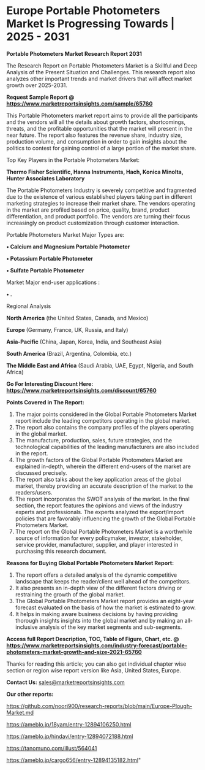# Europe Portable Photometers Market Is Progressing Towards | 2025 - 2031

<strong>Portable Photometers Market Research Report 2031</strong>

The Research Report on Portable Photometers Market is a Skillful and Deep Analysis of the Present Situation and Challenges. This research report also analyzes other important trends and market drivers that will affect market growth over 2025-2031.

<strong>Request Sample Report @ <a href=https://www.marketreportsinsights.com/sample/65760>https://www.marketreportsinsights.com/sample/65760</a></strong>

This Portable Photometers market report aims to provide all the participants and the vendors will all the details about growth factors, shortcomings, threats, and the profitable opportunities that the market will present in the near future. The report also features the revenue share, industry size, production volume, and consumption in order to gain insights about the politics to contest for gaining control of a large portion of the market share.

Top Key Players in the Portable Photometers Market:

<strong>Thermo Fisher Scientific, Hanna Instruments, Hach, Konica Minolta, Hunter Associates Laboratory</strong>

The Portable Photometers Industry is severely competitive and fragmented due to the existence of various established players taking part in different marketing strategies to increase their market share. The vendors operating in the market are profiled based on price, quality, brand, product differentiation, and product portfolio. The vendors are turning their focus increasingly on product customization through customer interaction.

Portable Photometers Market Major Types are:

<strong>• Calcium and Magnesium Portable Photometer

• Potassium Portable Photometer

• Sulfate Portable Photometer</strong>

Market Major end-user applications :

<strong>• .</strong>

Regional Analysis

</u><strong><b>North America</b></strong> (the United States, Canada, and Mexico)

<strong><b>Europe </b></strong>(Germany, France, UK, Russia, and Italy)

<strong><b>Asia-Pacific</b></strong> (China, Japan, Korea, India, and Southeast Asia)

<strong><b>South America</b></strong> (Brazil, Argentina, Colombia, etc.)

<strong><b>The Middle East and Africa</b></strong> (Saudi Arabia, UAE, Egypt, Nigeria, and South Africa)

<strong>Go For Interesting Discount Here: <a href=https://www.marketreportsinsights.com/discount/65760>https://www.marketreportsinsights.com/discount/65760</a></strong>

<strong>Points Covered in The Report:</strong>
<ol>
  <li>The major points considered in the Global Portable Photometers Market report include the leading competitors operating in the global market.</li>
  <li>The report also contains the company profiles of the players operating in the global market.</li>
  <li>The manufacture, production, sales, future strategies, and the technological capabilities of the leading manufacturers are also included in the report.</li>
  <li>The growth factors of the Global Portable Photometers Market are explained in-depth, wherein the different end-users of the market are discussed precisely.</li>
  <li>The report also talks about the key application areas of the global market, thereby providing an accurate description of the market to the readers/users.</li>
  <li>The report incorporates the SWOT analysis of the market. In the final section, the report features the opinions and views of the industry experts and professionals. The experts analyzed the export/import policies that are favorably influencing the growth of the Global Portable Photometers Market.</li>
  <li>The report on the Global Portable Photometers Market is a worthwhile source of information for every policymaker, investor, stakeholder, service provider, manufacturer, supplier, and player interested in purchasing this research document.</li>
</ol>
<strong>Reasons for Buying Global Portable Photometers Market Report:</strong>

<ol>
  <li>The report offers a detailed analysis of the dynamic competitive landscape that keeps the reader/client well ahead of the competitors.</li>
  <li>It also presents an in-depth view of the different factors driving or restraining the growth of the global market.</li>
  <li>The Global Portable Photometers Market report provides an eight-year forecast evaluated on the basis of how the market is estimated to grow.</li>
  <li>It helps in making aware business decisions by having providing thorough insights insights into the global market and by making an all-inclusive analysis of the key market segments and sub-segments.</li>
</ol>
<strong>Access full Report Description, TOC, Table of Figure, Chart, etc. @ <a href=https://www.marketreportsinsights.com/industry-forecast/portable-photometers-market-growth-and-size-2021-65760>https://www.marketreportsinsights.com/industry-forecast/portable-photometers-market-growth-and-size-2021-65760</a></strong>


Thanks for reading this article; you can also get individual chapter wise section or region wise report version like Asia, United States, Europe.

<strong>Contact Us:</strong>
sales@marketreportsinsights.com

<strong>Our other reports:</strong>

<a href=https://github.com/noori900/research-reports/blob/main/Europe-Plough-Market.md>https://github.com/noori900/research-reports/blob/main/Europe-Plough-Market.md</a>

<a href=https://ameblo.jp/18yam/entry-12894106250.html>https://ameblo.jp/18yam/entry-12894106250.html</a>

<a href=https://ameblo.jp/hindavi/entry-12894072188.html>https://ameblo.jp/hindavi/entry-12894072188.html</a>

<a href=https://tanomuno.com/illust/564041>https://tanomuno.com/illust/564041</a>

<a href=https://ameblo.jp/cargo656/entry-12894135182.html>https://ameblo.jp/cargo656/entry-12894135182.html</a>"
